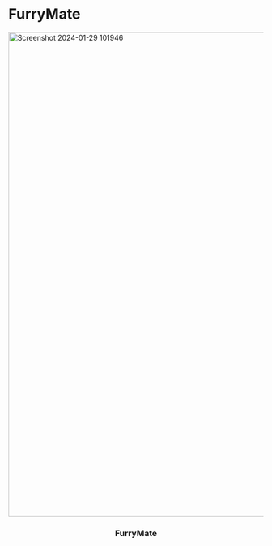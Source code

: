 # FurryMate
<img width="955" alt="Screenshot 2024-01-29 101946" src="https://github.com/barkhayadav12/FurryMate/assets/143165059/45bed17b-733c-40fb-b2e3-8f89a44b2ab6">
<p align="center">
  <h3 align="center">FurryMate</h3>
